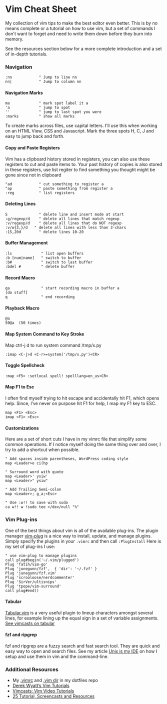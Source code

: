 
# Vim Cheat Sheet

My collection of vim tips to make the best editor even better. This is by no means complete or a tutorial on how to use vim, but a set of commands I don't want to forget and need to write them down before they burn into memory.

See the resources section below for a more complete introduction and a set of in-depth tutorials.

### Navigation

    :nn            " Jump to line nn
    nn|            " Jump to column nn
    

#### Navigation Marks

    ma             " mark spot label it a
    'a             " jump to spot
    ''             " jump to last spot you were
    :marks         " show all marks
    

To create marks across files, use capital letters. I'll use this when working on an HTML View, CSS and Javascript. Mark the three spots H, C, J and easy to jump back and forth.

#### Copy and Paste Registers

Vim has a clipboard history stored in registers, you can also use these registers to cut and paste items to. Your past history of copies is also stored in these registers, use list regiter to find something you thought might be gone since not in clipboard

    "ad            " cut something to register a
    "ap            " paste something from register a
    :reg           " list registers
    

#### Deleting Lines

    S              " delete line and insert mode at start
    :g/regexp/d    " delete all lines that match regexp
    :v/regexp/d    " delete all lines that do NOT regexp
    :v/w{3,}/d   " delete all lines with less than 3-chars
    :15,20d        " delete lines 10-20
    

#### Buffer Management

    :ls             " list open buffers
    :b [num|name]   " switch to buffer 
    :b#             " switch to last buffer
    :bdel #         " delete buffer
    

#### Record Macro

    qa              " start recording macro in buffer a
    [do stuff]
    q               " end recording
    

#### Playback Macro

    @a
    50@a  (50 times)
    

#### Map System Command to Key Stroke

Map ctrl-j d to run system command /tmp/x.py

    :imap <C-j>d <C-r>=system('/tmp/x.py')<CR>
    

#### Toggle Spellcheck

    :map <F5> :setlocal spell! spelllang=en_us<CR>
    

#### Map F1 to Esc

I often find myself trying to hit escape and accidentally hit F1, which opens help. Since, I&rsquo;ve never on purpose hit F1 for help, I map my F1 key to ESC.

    map <F1> <Esc>
    imap <F1> <Esc>
    

#### Customizations

Here are a set of short cuts I have in my vimrc file that simplify some common operations. If I notice myself doing the same thing over and over, I try to add a shortcut when possible.

    " Add spaces inside parentheses, WordPress coding style
    map <Leader>o ci(hp
    
    " Surround word with quote
    map <Leader>' ysiw'
    map <Leader>" ysiw"
    
    " Add Trailing Semi-colon
    map <Leader>; g_a;<Esc>
    
    " Use :w!! to save with sudo
    ca w!! w !sudo tee >/dev/null "%"
    
    

### Vim Plug-ins

One of the best things about vim is all of the available plug-ins. The plugin manager [vim-plug](https://github.com/junegunn/vim-plug) is a nice way to install, update, and manage plugins. Simply specify the plugins in your `.vimrc` and then call `:PlugInstall` Here is my set of plug-ins I use:

```
" use vim-plug to manage plugins
call plug#begin('~/.vim/plugged')
Plug 'fatih/vim-go'
Plug 'junegunn/fzf',  { 'dir': '~/.fzf' }
Plug 'junegunn/fzf.vim'
Plug 'scrooloose/nerdcommenter'
Plug 'SirVer/ultisnips'
Plug 'tpope/vim-surround'
call plug#end()
```

#### Tabular

[Tabular.vim][1] is a very useful plugin to lineup characters amongst several lines, for example lining up the equal sign in a set of variable assignments. [See vimcasts on tabular][2]

#### fzf and ripgrep

fzf and ripgrep are a fuzzy search and fast search tool. They are quick and easy way to open and search files. See my article [Unix is my IDE](https://mkaz.tech/geek/unix-is-my-ide/) on how I setup and use them in vim and the command-line.


### Additional Resources
  * My [.vimrc](https://github.com/mkaz/dotfiles/blob/master/vim/.vimrc) and [.vim dir](https://github.com/mkaz/dotfiles/blob/master/vim/.vim) in my dotfiles repo
  * [Derek Wyatt&rsquo;s Vim Tutorials][4]
  * [Vimcasts: Vim Video Tutorials][5]
  * [25 Tutorial, Screencasts and Resources][6]

 [1]: https://github.com/godlygeek/tabular
 [2]: http://vimcasts.org/episodes/aligning-text-with-tabular-vim/
 [3]: https://github.com/kien/ctrlp.vim
 [4]: http://derekwyatt.org/vim/vim-tutorial-videos/
 [5]: http://vimcasts.org/
 [6]: http://net.tutsplus.com/articles/web-roundups/25-vim-tutorials-screencasts-and-resources/